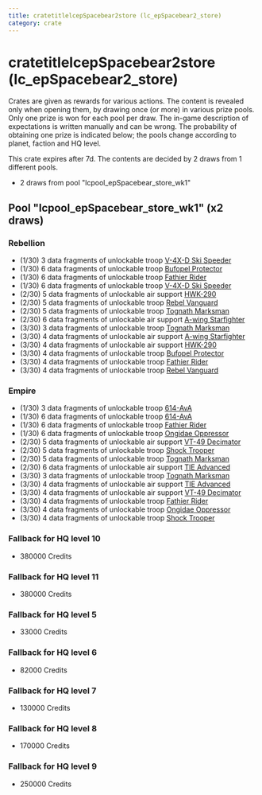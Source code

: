 ```yaml
---
title: cratetitlelcepSpacebear2store (lc_epSpacebear2_store)
category: crate
---
```


# cratetitlelcepSpacebear2store (lc_epSpacebear2_store)

Crates are given as rewards for various actions. The content is revealed only when opening them, by drawing once (or more) in various prize pools. Only one prize is won for each pool per draw. The in-game description of expectations is written manually and can be wrong. The probability of obtaining one prize is indicated below; the pools change according to planet, faction and HQ level.

This crate expires after 7d. The contents are decided by 2 draws from 1 different pools.
  * 2 draws from pool "lcpool_epSpacebear_store_wk1"

## Pool "lcpool_epSpacebear_store_wk1" (x2 draws)

### Rebellion

  * (1/30) 3 data fragments of unlockable troop [V-4X-D Ski Speeder](PolarShip)
  * (1/30) 6 data fragments of unlockable troop [Bufopel Protector](FurCoat)
  * (1/30) 6 data fragments of unlockable troop [Fathier Rider](RebelGoldenMileCreature)
  * (1/30) 6 data fragments of unlockable troop [V-4X-D Ski Speeder](PolarShip)
  * (2/30) 5 data fragments of unlockable air support [HWK-290](HWK290)
  * (2/30) 5 data fragments of unlockable troop [Rebel Vanguard](Vanguard)
  * (2/30) 5 data fragments of unlockable troop [Tognath Marksman](RebelTognath)
  * (2/30) 6 data fragments of unlockable air support [A-wing Starfighter](AWing)
  * (3/30) 3 data fragments of unlockable troop [Tognath Marksman](RebelTognath)
  * (3/30) 4 data fragments of unlockable air support [A-wing Starfighter](AWing)
  * (3/30) 4 data fragments of unlockable air support [HWK-290](HWK290)
  * (3/30) 4 data fragments of unlockable troop [Bufopel Protector](FurCoat)
  * (3/30) 4 data fragments of unlockable troop [Fathier Rider](RebelGoldenMileCreature)
  * (3/30) 4 data fragments of unlockable troop [Rebel Vanguard](Vanguard)

### Empire

  * (1/30) 3 data fragments of unlockable troop [614-AvA](614AVA)
  * (1/30) 6 data fragments of unlockable troop [614-AvA](614AVA)
  * (1/30) 6 data fragments of unlockable troop [Fathier Rider](EmpireGoldenMileCreature)
  * (1/30) 6 data fragments of unlockable troop [Ongidae Oppressor](ApeMan)
  * (2/30) 5 data fragments of unlockable air support [VT-49 Decimator](VT49)
  * (2/30) 5 data fragments of unlockable troop [Shock Trooper](Shock)
  * (2/30) 5 data fragments of unlockable troop [Tognath Marksman](EmpireTognath)
  * (2/30) 6 data fragments of unlockable air support [TIE Advanced](TieAdvanced)
  * (3/30) 3 data fragments of unlockable troop [Tognath Marksman](EmpireTognath)
  * (3/30) 4 data fragments of unlockable air support [TIE Advanced](TieAdvanced)
  * (3/30) 4 data fragments of unlockable air support [VT-49 Decimator](VT49)
  * (3/30) 4 data fragments of unlockable troop [Fathier Rider](EmpireGoldenMileCreature)
  * (3/30) 4 data fragments of unlockable troop [Ongidae Oppressor](ApeMan)
  * (3/30) 4 data fragments of unlockable troop [Shock Trooper](Shock)

### Fallback for HQ level 10

  * 380000 Credits

### Fallback for HQ level 11

  * 380000 Credits

### Fallback for HQ level 5

  * 33000 Credits

### Fallback for HQ level 6

  * 82000 Credits

### Fallback for HQ level 7

  * 130000 Credits

### Fallback for HQ level 8

  * 170000 Credits

### Fallback for HQ level 9

  * 250000 Credits